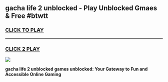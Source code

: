 
## gacha life 2 unblocked - Play Unblocked Gmaes & Free #btwtt
<h3>
<a href="https://news.freeplayer.one?title=gacha_life_2_unblocked&ref=24F">CLICK TO PLAY</a></h3>
<hr>

<h3>
<a href="https://news.freeplayer.one?title=gacha_life_2_unblocked&ref=24F">CLICK 2 PLAY</a>
  
</h3>

<a href="https://news.freeplayer.one?title=gacha_life_2_unblocked&ref=24F/"><img src="https://clearcache.store/games.png"></a>


**gacha life 2 unblocked games unblocked: Your Gateway to Fun and Accessible Online Gaming**
